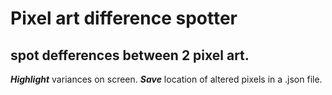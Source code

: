 # Pixel art difference spotter
## spot defferences between 2 pixel art.
***Highlight*** variances on screen.
***Save*** location of altered pixels in a .json file.
